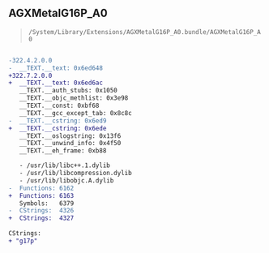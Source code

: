 ## AGXMetalG16P_A0

> `/System/Library/Extensions/AGXMetalG16P_A0.bundle/AGXMetalG16P_A0`

```diff

-322.4.2.0.0
-  __TEXT.__text: 0x6ed648
+322.7.2.0.0
+  __TEXT.__text: 0x6ed6ac
   __TEXT.__auth_stubs: 0x1050
   __TEXT.__objc_methlist: 0x3e98
   __TEXT.__const: 0xbf68
   __TEXT.__gcc_except_tab: 0x8c8c
-  __TEXT.__cstring: 0x6ed9
+  __TEXT.__cstring: 0x6ede
   __TEXT.__oslogstring: 0x13f6
   __TEXT.__unwind_info: 0x4f50
   __TEXT.__eh_frame: 0xb88

   - /usr/lib/libc++.1.dylib
   - /usr/lib/libcompression.dylib
   - /usr/lib/libobjc.A.dylib
-  Functions: 6162
+  Functions: 6163
   Symbols:   6379
-  CStrings:  4326
+  CStrings:  4327
 
CStrings:
+ "g17p"

```
